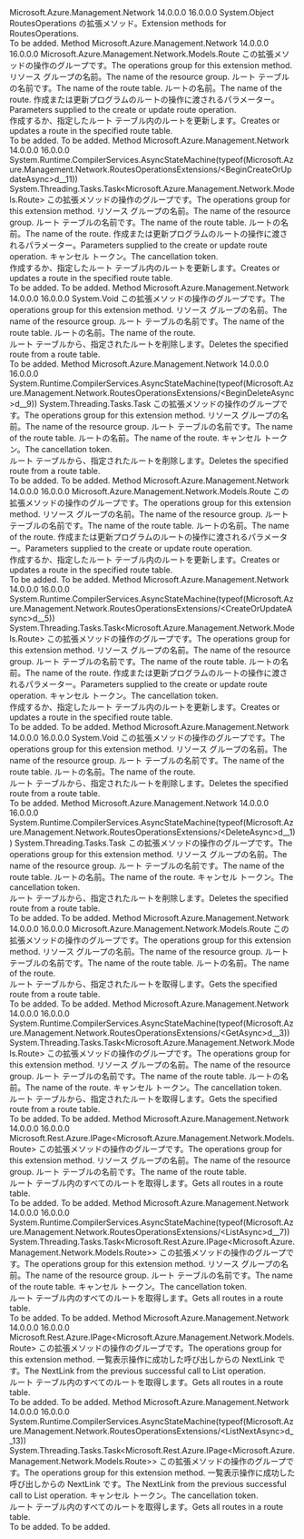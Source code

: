 <Type Name="RoutesOperationsExtensions" FullName="Microsoft.Azure.Management.Network.RoutesOperationsExtensions">
  <TypeSignature Language="C#" Value="public static class RoutesOperationsExtensions" />
  <TypeSignature Language="ILAsm" Value=".class public auto ansi abstract sealed beforefieldinit RoutesOperationsExtensions extends System.Object" />
  <TypeSignature Language="DocId" Value="T:Microsoft.Azure.Management.Network.RoutesOperationsExtensions" />
  <TypeSignature Language="VB.NET" Value="Public Module RoutesOperationsExtensions" />
  <TypeSignature Language="F#" Value="type RoutesOperationsExtensions = class" />
  <AssemblyInfo>
    <AssemblyName>Microsoft.Azure.Management.Network</AssemblyName>
    <AssemblyVersion>14.0.0.0</AssemblyVersion>
    <AssemblyVersion>16.0.0.0</AssemblyVersion>
  </AssemblyInfo>
  <Base>
    <BaseTypeName>System.Object</BaseTypeName>
  </Base>
  <Interfaces />
  <Docs>
    <summary>
            <span data-ttu-id="e81eb-101">RoutesOperations の拡張メソッド。</span><span class="sxs-lookup"><span data-stu-id="e81eb-101">Extension methods for RoutesOperations.</span></span>
            </summary>
    <remarks>To be added.</remarks>
  </Docs>
  <Members>
    <Member MemberName="BeginCreateOrUpdate">
      <MemberSignature Language="C#" Value="public static Microsoft.Azure.Management.Network.Models.Route BeginCreateOrUpdate (this Microsoft.Azure.Management.Network.IRoutesOperations operations, string resourceGroupName, string routeTableName, string routeName, Microsoft.Azure.Management.Network.Models.Route routeParameters);" />
      <MemberSignature Language="ILAsm" Value=".method public static hidebysig class Microsoft.Azure.Management.Network.Models.Route BeginCreateOrUpdate(class Microsoft.Azure.Management.Network.IRoutesOperations operations, string resourceGroupName, string routeTableName, string routeName, class Microsoft.Azure.Management.Network.Models.Route routeParameters) cil managed" />
      <MemberSignature Language="DocId" Value="M:Microsoft.Azure.Management.Network.RoutesOperationsExtensions.BeginCreateOrUpdate(Microsoft.Azure.Management.Network.IRoutesOperations,System.String,System.String,System.String,Microsoft.Azure.Management.Network.Models.Route)" />
      <MemberSignature Language="VB.NET" Value="&lt;Extension()&gt;&#xA;Public Function BeginCreateOrUpdate (operations As IRoutesOperations, resourceGroupName As String, routeTableName As String, routeName As String, routeParameters As Route) As Route" />
      <MemberSignature Language="F#" Value="static member BeginCreateOrUpdate : Microsoft.Azure.Management.Network.IRoutesOperations * string * string * string * Microsoft.Azure.Management.Network.Models.Route -&gt; Microsoft.Azure.Management.Network.Models.Route" Usage="Microsoft.Azure.Management.Network.RoutesOperationsExtensions.BeginCreateOrUpdate (operations, resourceGroupName, routeTableName, routeName, routeParameters)" />
      <MemberType>Method</MemberType>
      <AssemblyInfo>
        <AssemblyName>Microsoft.Azure.Management.Network</AssemblyName>
        <AssemblyVersion>14.0.0.0</AssemblyVersion>
        <AssemblyVersion>16.0.0.0</AssemblyVersion>
      </AssemblyInfo>
      <ReturnValue>
        <ReturnType>Microsoft.Azure.Management.Network.Models.Route</ReturnType>
      </ReturnValue>
      <Parameters>
        <Parameter Name="operations" Type="Microsoft.Azure.Management.Network.IRoutesOperations" RefType="this" />
        <Parameter Name="resourceGroupName" Type="System.String" />
        <Parameter Name="routeTableName" Type="System.String" />
        <Parameter Name="routeName" Type="System.String" />
        <Parameter Name="routeParameters" Type="Microsoft.Azure.Management.Network.Models.Route" />
      </Parameters>
      <Docs>
        <param name="operations">
            <span data-ttu-id="e81eb-102">この拡張メソッドの操作のグループです。</span><span class="sxs-lookup"><span data-stu-id="e81eb-102">The operations group for this extension method.</span></span>
            </param>
        <param name="resourceGroupName">
            <span data-ttu-id="e81eb-103">リソース グループの名前。</span><span class="sxs-lookup"><span data-stu-id="e81eb-103">The name of the resource group.</span></span>
            </param>
        <param name="routeTableName">
            <span data-ttu-id="e81eb-104">ルート テーブルの名前です。</span><span class="sxs-lookup"><span data-stu-id="e81eb-104">The name of the route table.</span></span>
            </param>
        <param name="routeName">
            <span data-ttu-id="e81eb-105">ルートの名前。</span><span class="sxs-lookup"><span data-stu-id="e81eb-105">The name of the route.</span></span>
            </param>
        <param name="routeParameters">
            <span data-ttu-id="e81eb-106">作成または更新プログラムのルートの操作に渡されるパラメーター。</span><span class="sxs-lookup"><span data-stu-id="e81eb-106">Parameters supplied to the create or update route operation.</span></span>
            </param>
        <summary>
            <span data-ttu-id="e81eb-107">作成するか、指定したルート テーブル内のルートを更新します。</span><span class="sxs-lookup"><span data-stu-id="e81eb-107">Creates or updates a route in the specified route table.</span></span>
            </summary>
        <returns>To be added.</returns>
        <remarks>To be added.</remarks>
      </Docs>
    </Member>
    <Member MemberName="BeginCreateOrUpdateAsync">
      <MemberSignature Language="C#" Value="public static System.Threading.Tasks.Task&lt;Microsoft.Azure.Management.Network.Models.Route&gt; BeginCreateOrUpdateAsync (this Microsoft.Azure.Management.Network.IRoutesOperations operations, string resourceGroupName, string routeTableName, string routeName, Microsoft.Azure.Management.Network.Models.Route routeParameters, System.Threading.CancellationToken cancellationToken = null);" />
      <MemberSignature Language="ILAsm" Value=".method public static hidebysig class System.Threading.Tasks.Task`1&lt;class Microsoft.Azure.Management.Network.Models.Route&gt; BeginCreateOrUpdateAsync(class Microsoft.Azure.Management.Network.IRoutesOperations operations, string resourceGroupName, string routeTableName, string routeName, class Microsoft.Azure.Management.Network.Models.Route routeParameters, valuetype System.Threading.CancellationToken cancellationToken) cil managed" />
      <MemberSignature Language="DocId" Value="M:Microsoft.Azure.Management.Network.RoutesOperationsExtensions.BeginCreateOrUpdateAsync(Microsoft.Azure.Management.Network.IRoutesOperations,System.String,System.String,System.String,Microsoft.Azure.Management.Network.Models.Route,System.Threading.CancellationToken)" />
      <MemberSignature Language="F#" Value="static member BeginCreateOrUpdateAsync : Microsoft.Azure.Management.Network.IRoutesOperations * string * string * string * Microsoft.Azure.Management.Network.Models.Route * System.Threading.CancellationToken -&gt; System.Threading.Tasks.Task&lt;Microsoft.Azure.Management.Network.Models.Route&gt;" Usage="Microsoft.Azure.Management.Network.RoutesOperationsExtensions.BeginCreateOrUpdateAsync (operations, resourceGroupName, routeTableName, routeName, routeParameters, cancellationToken)" />
      <MemberType>Method</MemberType>
      <AssemblyInfo>
        <AssemblyName>Microsoft.Azure.Management.Network</AssemblyName>
        <AssemblyVersion>14.0.0.0</AssemblyVersion>
        <AssemblyVersion>16.0.0.0</AssemblyVersion>
      </AssemblyInfo>
      <Attributes>
        <Attribute>
          <AttributeName>System.Runtime.CompilerServices.AsyncStateMachine(typeof(Microsoft.Azure.Management.Network.RoutesOperationsExtensions/&lt;BeginCreateOrUpdateAsync&gt;d__11))</AttributeName>
        </Attribute>
      </Attributes>
      <ReturnValue>
        <ReturnType>System.Threading.Tasks.Task&lt;Microsoft.Azure.Management.Network.Models.Route&gt;</ReturnType>
      </ReturnValue>
      <Parameters>
        <Parameter Name="operations" Type="Microsoft.Azure.Management.Network.IRoutesOperations" RefType="this" />
        <Parameter Name="resourceGroupName" Type="System.String" />
        <Parameter Name="routeTableName" Type="System.String" />
        <Parameter Name="routeName" Type="System.String" />
        <Parameter Name="routeParameters" Type="Microsoft.Azure.Management.Network.Models.Route" />
        <Parameter Name="cancellationToken" Type="System.Threading.CancellationToken" />
      </Parameters>
      <Docs>
        <param name="operations">
            <span data-ttu-id="e81eb-108">この拡張メソッドの操作のグループです。</span><span class="sxs-lookup"><span data-stu-id="e81eb-108">The operations group for this extension method.</span></span>
            </param>
        <param name="resourceGroupName">
            <span data-ttu-id="e81eb-109">リソース グループの名前。</span><span class="sxs-lookup"><span data-stu-id="e81eb-109">The name of the resource group.</span></span>
            </param>
        <param name="routeTableName">
            <span data-ttu-id="e81eb-110">ルート テーブルの名前です。</span><span class="sxs-lookup"><span data-stu-id="e81eb-110">The name of the route table.</span></span>
            </param>
        <param name="routeName">
            <span data-ttu-id="e81eb-111">ルートの名前。</span><span class="sxs-lookup"><span data-stu-id="e81eb-111">The name of the route.</span></span>
            </param>
        <param name="routeParameters">
            <span data-ttu-id="e81eb-112">作成または更新プログラムのルートの操作に渡されるパラメーター。</span><span class="sxs-lookup"><span data-stu-id="e81eb-112">Parameters supplied to the create or update route operation.</span></span>
            </param>
        <param name="cancellationToken">
            <span data-ttu-id="e81eb-113">キャンセル トークン。</span><span class="sxs-lookup"><span data-stu-id="e81eb-113">The cancellation token.</span></span>
            </param>
        <summary>
            <span data-ttu-id="e81eb-114">作成するか、指定したルート テーブル内のルートを更新します。</span><span class="sxs-lookup"><span data-stu-id="e81eb-114">Creates or updates a route in the specified route table.</span></span>
            </summary>
        <returns>To be added.</returns>
        <remarks>To be added.</remarks>
      </Docs>
    </Member>
    <Member MemberName="BeginDelete">
      <MemberSignature Language="C#" Value="public static void BeginDelete (this Microsoft.Azure.Management.Network.IRoutesOperations operations, string resourceGroupName, string routeTableName, string routeName);" />
      <MemberSignature Language="ILAsm" Value=".method public static hidebysig void BeginDelete(class Microsoft.Azure.Management.Network.IRoutesOperations operations, string resourceGroupName, string routeTableName, string routeName) cil managed" />
      <MemberSignature Language="DocId" Value="M:Microsoft.Azure.Management.Network.RoutesOperationsExtensions.BeginDelete(Microsoft.Azure.Management.Network.IRoutesOperations,System.String,System.String,System.String)" />
      <MemberSignature Language="VB.NET" Value="&lt;Extension()&gt;&#xA;Public Sub BeginDelete (operations As IRoutesOperations, resourceGroupName As String, routeTableName As String, routeName As String)" />
      <MemberSignature Language="F#" Value="static member BeginDelete : Microsoft.Azure.Management.Network.IRoutesOperations * string * string * string -&gt; unit" Usage="Microsoft.Azure.Management.Network.RoutesOperationsExtensions.BeginDelete (operations, resourceGroupName, routeTableName, routeName)" />
      <MemberType>Method</MemberType>
      <AssemblyInfo>
        <AssemblyName>Microsoft.Azure.Management.Network</AssemblyName>
        <AssemblyVersion>14.0.0.0</AssemblyVersion>
        <AssemblyVersion>16.0.0.0</AssemblyVersion>
      </AssemblyInfo>
      <ReturnValue>
        <ReturnType>System.Void</ReturnType>
      </ReturnValue>
      <Parameters>
        <Parameter Name="operations" Type="Microsoft.Azure.Management.Network.IRoutesOperations" RefType="this" />
        <Parameter Name="resourceGroupName" Type="System.String" />
        <Parameter Name="routeTableName" Type="System.String" />
        <Parameter Name="routeName" Type="System.String" />
      </Parameters>
      <Docs>
        <param name="operations">
            <span data-ttu-id="e81eb-115">この拡張メソッドの操作のグループです。</span><span class="sxs-lookup"><span data-stu-id="e81eb-115">The operations group for this extension method.</span></span>
            </param>
        <param name="resourceGroupName">
            <span data-ttu-id="e81eb-116">リソース グループの名前。</span><span class="sxs-lookup"><span data-stu-id="e81eb-116">The name of the resource group.</span></span>
            </param>
        <param name="routeTableName">
            <span data-ttu-id="e81eb-117">ルート テーブルの名前です。</span><span class="sxs-lookup"><span data-stu-id="e81eb-117">The name of the route table.</span></span>
            </param>
        <param name="routeName">
            <span data-ttu-id="e81eb-118">ルートの名前。</span><span class="sxs-lookup"><span data-stu-id="e81eb-118">The name of the route.</span></span>
            </param>
        <summary>
            <span data-ttu-id="e81eb-119">ルート テーブルから、指定されたルートを削除します。</span><span class="sxs-lookup"><span data-stu-id="e81eb-119">Deletes the specified route from a route table.</span></span>
            </summary>
        <remarks>To be added.</remarks>
      </Docs>
    </Member>
    <Member MemberName="BeginDeleteAsync">
      <MemberSignature Language="C#" Value="public static System.Threading.Tasks.Task BeginDeleteAsync (this Microsoft.Azure.Management.Network.IRoutesOperations operations, string resourceGroupName, string routeTableName, string routeName, System.Threading.CancellationToken cancellationToken = null);" />
      <MemberSignature Language="ILAsm" Value=".method public static hidebysig class System.Threading.Tasks.Task BeginDeleteAsync(class Microsoft.Azure.Management.Network.IRoutesOperations operations, string resourceGroupName, string routeTableName, string routeName, valuetype System.Threading.CancellationToken cancellationToken) cil managed" />
      <MemberSignature Language="DocId" Value="M:Microsoft.Azure.Management.Network.RoutesOperationsExtensions.BeginDeleteAsync(Microsoft.Azure.Management.Network.IRoutesOperations,System.String,System.String,System.String,System.Threading.CancellationToken)" />
      <MemberSignature Language="F#" Value="static member BeginDeleteAsync : Microsoft.Azure.Management.Network.IRoutesOperations * string * string * string * System.Threading.CancellationToken -&gt; System.Threading.Tasks.Task" Usage="Microsoft.Azure.Management.Network.RoutesOperationsExtensions.BeginDeleteAsync (operations, resourceGroupName, routeTableName, routeName, cancellationToken)" />
      <MemberType>Method</MemberType>
      <AssemblyInfo>
        <AssemblyName>Microsoft.Azure.Management.Network</AssemblyName>
        <AssemblyVersion>14.0.0.0</AssemblyVersion>
        <AssemblyVersion>16.0.0.0</AssemblyVersion>
      </AssemblyInfo>
      <Attributes>
        <Attribute>
          <AttributeName>System.Runtime.CompilerServices.AsyncStateMachine(typeof(Microsoft.Azure.Management.Network.RoutesOperationsExtensions/&lt;BeginDeleteAsync&gt;d__9))</AttributeName>
        </Attribute>
      </Attributes>
      <ReturnValue>
        <ReturnType>System.Threading.Tasks.Task</ReturnType>
      </ReturnValue>
      <Parameters>
        <Parameter Name="operations" Type="Microsoft.Azure.Management.Network.IRoutesOperations" RefType="this" />
        <Parameter Name="resourceGroupName" Type="System.String" />
        <Parameter Name="routeTableName" Type="System.String" />
        <Parameter Name="routeName" Type="System.String" />
        <Parameter Name="cancellationToken" Type="System.Threading.CancellationToken" />
      </Parameters>
      <Docs>
        <param name="operations">
            <span data-ttu-id="e81eb-120">この拡張メソッドの操作のグループです。</span><span class="sxs-lookup"><span data-stu-id="e81eb-120">The operations group for this extension method.</span></span>
            </param>
        <param name="resourceGroupName">
            <span data-ttu-id="e81eb-121">リソース グループの名前。</span><span class="sxs-lookup"><span data-stu-id="e81eb-121">The name of the resource group.</span></span>
            </param>
        <param name="routeTableName">
            <span data-ttu-id="e81eb-122">ルート テーブルの名前です。</span><span class="sxs-lookup"><span data-stu-id="e81eb-122">The name of the route table.</span></span>
            </param>
        <param name="routeName">
            <span data-ttu-id="e81eb-123">ルートの名前。</span><span class="sxs-lookup"><span data-stu-id="e81eb-123">The name of the route.</span></span>
            </param>
        <param name="cancellationToken">
            <span data-ttu-id="e81eb-124">キャンセル トークン。</span><span class="sxs-lookup"><span data-stu-id="e81eb-124">The cancellation token.</span></span>
            </param>
        <summary>
            <span data-ttu-id="e81eb-125">ルート テーブルから、指定されたルートを削除します。</span><span class="sxs-lookup"><span data-stu-id="e81eb-125">Deletes the specified route from a route table.</span></span>
            </summary>
        <returns>To be added.</returns>
        <remarks>To be added.</remarks>
      </Docs>
    </Member>
    <Member MemberName="CreateOrUpdate">
      <MemberSignature Language="C#" Value="public static Microsoft.Azure.Management.Network.Models.Route CreateOrUpdate (this Microsoft.Azure.Management.Network.IRoutesOperations operations, string resourceGroupName, string routeTableName, string routeName, Microsoft.Azure.Management.Network.Models.Route routeParameters);" />
      <MemberSignature Language="ILAsm" Value=".method public static hidebysig class Microsoft.Azure.Management.Network.Models.Route CreateOrUpdate(class Microsoft.Azure.Management.Network.IRoutesOperations operations, string resourceGroupName, string routeTableName, string routeName, class Microsoft.Azure.Management.Network.Models.Route routeParameters) cil managed" />
      <MemberSignature Language="DocId" Value="M:Microsoft.Azure.Management.Network.RoutesOperationsExtensions.CreateOrUpdate(Microsoft.Azure.Management.Network.IRoutesOperations,System.String,System.String,System.String,Microsoft.Azure.Management.Network.Models.Route)" />
      <MemberSignature Language="VB.NET" Value="&lt;Extension()&gt;&#xA;Public Function CreateOrUpdate (operations As IRoutesOperations, resourceGroupName As String, routeTableName As String, routeName As String, routeParameters As Route) As Route" />
      <MemberSignature Language="F#" Value="static member CreateOrUpdate : Microsoft.Azure.Management.Network.IRoutesOperations * string * string * string * Microsoft.Azure.Management.Network.Models.Route -&gt; Microsoft.Azure.Management.Network.Models.Route" Usage="Microsoft.Azure.Management.Network.RoutesOperationsExtensions.CreateOrUpdate (operations, resourceGroupName, routeTableName, routeName, routeParameters)" />
      <MemberType>Method</MemberType>
      <AssemblyInfo>
        <AssemblyName>Microsoft.Azure.Management.Network</AssemblyName>
        <AssemblyVersion>14.0.0.0</AssemblyVersion>
        <AssemblyVersion>16.0.0.0</AssemblyVersion>
      </AssemblyInfo>
      <ReturnValue>
        <ReturnType>Microsoft.Azure.Management.Network.Models.Route</ReturnType>
      </ReturnValue>
      <Parameters>
        <Parameter Name="operations" Type="Microsoft.Azure.Management.Network.IRoutesOperations" RefType="this" />
        <Parameter Name="resourceGroupName" Type="System.String" />
        <Parameter Name="routeTableName" Type="System.String" />
        <Parameter Name="routeName" Type="System.String" />
        <Parameter Name="routeParameters" Type="Microsoft.Azure.Management.Network.Models.Route" />
      </Parameters>
      <Docs>
        <param name="operations">
            <span data-ttu-id="e81eb-126">この拡張メソッドの操作のグループです。</span><span class="sxs-lookup"><span data-stu-id="e81eb-126">The operations group for this extension method.</span></span>
            </param>
        <param name="resourceGroupName">
            <span data-ttu-id="e81eb-127">リソース グループの名前。</span><span class="sxs-lookup"><span data-stu-id="e81eb-127">The name of the resource group.</span></span>
            </param>
        <param name="routeTableName">
            <span data-ttu-id="e81eb-128">ルート テーブルの名前です。</span><span class="sxs-lookup"><span data-stu-id="e81eb-128">The name of the route table.</span></span>
            </param>
        <param name="routeName">
            <span data-ttu-id="e81eb-129">ルートの名前。</span><span class="sxs-lookup"><span data-stu-id="e81eb-129">The name of the route.</span></span>
            </param>
        <param name="routeParameters">
            <span data-ttu-id="e81eb-130">作成または更新プログラムのルートの操作に渡されるパラメーター。</span><span class="sxs-lookup"><span data-stu-id="e81eb-130">Parameters supplied to the create or update route operation.</span></span>
            </param>
        <summary>
            <span data-ttu-id="e81eb-131">作成するか、指定したルート テーブル内のルートを更新します。</span><span class="sxs-lookup"><span data-stu-id="e81eb-131">Creates or updates a route in the specified route table.</span></span>
            </summary>
        <returns>To be added.</returns>
        <remarks>To be added.</remarks>
      </Docs>
    </Member>
    <Member MemberName="CreateOrUpdateAsync">
      <MemberSignature Language="C#" Value="public static System.Threading.Tasks.Task&lt;Microsoft.Azure.Management.Network.Models.Route&gt; CreateOrUpdateAsync (this Microsoft.Azure.Management.Network.IRoutesOperations operations, string resourceGroupName, string routeTableName, string routeName, Microsoft.Azure.Management.Network.Models.Route routeParameters, System.Threading.CancellationToken cancellationToken = null);" />
      <MemberSignature Language="ILAsm" Value=".method public static hidebysig class System.Threading.Tasks.Task`1&lt;class Microsoft.Azure.Management.Network.Models.Route&gt; CreateOrUpdateAsync(class Microsoft.Azure.Management.Network.IRoutesOperations operations, string resourceGroupName, string routeTableName, string routeName, class Microsoft.Azure.Management.Network.Models.Route routeParameters, valuetype System.Threading.CancellationToken cancellationToken) cil managed" />
      <MemberSignature Language="DocId" Value="M:Microsoft.Azure.Management.Network.RoutesOperationsExtensions.CreateOrUpdateAsync(Microsoft.Azure.Management.Network.IRoutesOperations,System.String,System.String,System.String,Microsoft.Azure.Management.Network.Models.Route,System.Threading.CancellationToken)" />
      <MemberSignature Language="F#" Value="static member CreateOrUpdateAsync : Microsoft.Azure.Management.Network.IRoutesOperations * string * string * string * Microsoft.Azure.Management.Network.Models.Route * System.Threading.CancellationToken -&gt; System.Threading.Tasks.Task&lt;Microsoft.Azure.Management.Network.Models.Route&gt;" Usage="Microsoft.Azure.Management.Network.RoutesOperationsExtensions.CreateOrUpdateAsync (operations, resourceGroupName, routeTableName, routeName, routeParameters, cancellationToken)" />
      <MemberType>Method</MemberType>
      <AssemblyInfo>
        <AssemblyName>Microsoft.Azure.Management.Network</AssemblyName>
        <AssemblyVersion>14.0.0.0</AssemblyVersion>
        <AssemblyVersion>16.0.0.0</AssemblyVersion>
      </AssemblyInfo>
      <Attributes>
        <Attribute>
          <AttributeName>System.Runtime.CompilerServices.AsyncStateMachine(typeof(Microsoft.Azure.Management.Network.RoutesOperationsExtensions/&lt;CreateOrUpdateAsync&gt;d__5))</AttributeName>
        </Attribute>
      </Attributes>
      <ReturnValue>
        <ReturnType>System.Threading.Tasks.Task&lt;Microsoft.Azure.Management.Network.Models.Route&gt;</ReturnType>
      </ReturnValue>
      <Parameters>
        <Parameter Name="operations" Type="Microsoft.Azure.Management.Network.IRoutesOperations" RefType="this" />
        <Parameter Name="resourceGroupName" Type="System.String" />
        <Parameter Name="routeTableName" Type="System.String" />
        <Parameter Name="routeName" Type="System.String" />
        <Parameter Name="routeParameters" Type="Microsoft.Azure.Management.Network.Models.Route" />
        <Parameter Name="cancellationToken" Type="System.Threading.CancellationToken" />
      </Parameters>
      <Docs>
        <param name="operations">
            <span data-ttu-id="e81eb-132">この拡張メソッドの操作のグループです。</span><span class="sxs-lookup"><span data-stu-id="e81eb-132">The operations group for this extension method.</span></span>
            </param>
        <param name="resourceGroupName">
            <span data-ttu-id="e81eb-133">リソース グループの名前。</span><span class="sxs-lookup"><span data-stu-id="e81eb-133">The name of the resource group.</span></span>
            </param>
        <param name="routeTableName">
            <span data-ttu-id="e81eb-134">ルート テーブルの名前です。</span><span class="sxs-lookup"><span data-stu-id="e81eb-134">The name of the route table.</span></span>
            </param>
        <param name="routeName">
            <span data-ttu-id="e81eb-135">ルートの名前。</span><span class="sxs-lookup"><span data-stu-id="e81eb-135">The name of the route.</span></span>
            </param>
        <param name="routeParameters">
            <span data-ttu-id="e81eb-136">作成または更新プログラムのルートの操作に渡されるパラメーター。</span><span class="sxs-lookup"><span data-stu-id="e81eb-136">Parameters supplied to the create or update route operation.</span></span>
            </param>
        <param name="cancellationToken">
            <span data-ttu-id="e81eb-137">キャンセル トークン。</span><span class="sxs-lookup"><span data-stu-id="e81eb-137">The cancellation token.</span></span>
            </param>
        <summary>
            <span data-ttu-id="e81eb-138">作成するか、指定したルート テーブル内のルートを更新します。</span><span class="sxs-lookup"><span data-stu-id="e81eb-138">Creates or updates a route in the specified route table.</span></span>
            </summary>
        <returns>To be added.</returns>
        <remarks>To be added.</remarks>
      </Docs>
    </Member>
    <Member MemberName="Delete">
      <MemberSignature Language="C#" Value="public static void Delete (this Microsoft.Azure.Management.Network.IRoutesOperations operations, string resourceGroupName, string routeTableName, string routeName);" />
      <MemberSignature Language="ILAsm" Value=".method public static hidebysig void Delete(class Microsoft.Azure.Management.Network.IRoutesOperations operations, string resourceGroupName, string routeTableName, string routeName) cil managed" />
      <MemberSignature Language="DocId" Value="M:Microsoft.Azure.Management.Network.RoutesOperationsExtensions.Delete(Microsoft.Azure.Management.Network.IRoutesOperations,System.String,System.String,System.String)" />
      <MemberSignature Language="VB.NET" Value="&lt;Extension()&gt;&#xA;Public Sub Delete (operations As IRoutesOperations, resourceGroupName As String, routeTableName As String, routeName As String)" />
      <MemberSignature Language="F#" Value="static member Delete : Microsoft.Azure.Management.Network.IRoutesOperations * string * string * string -&gt; unit" Usage="Microsoft.Azure.Management.Network.RoutesOperationsExtensions.Delete (operations, resourceGroupName, routeTableName, routeName)" />
      <MemberType>Method</MemberType>
      <AssemblyInfo>
        <AssemblyName>Microsoft.Azure.Management.Network</AssemblyName>
        <AssemblyVersion>14.0.0.0</AssemblyVersion>
        <AssemblyVersion>16.0.0.0</AssemblyVersion>
      </AssemblyInfo>
      <ReturnValue>
        <ReturnType>System.Void</ReturnType>
      </ReturnValue>
      <Parameters>
        <Parameter Name="operations" Type="Microsoft.Azure.Management.Network.IRoutesOperations" RefType="this" />
        <Parameter Name="resourceGroupName" Type="System.String" />
        <Parameter Name="routeTableName" Type="System.String" />
        <Parameter Name="routeName" Type="System.String" />
      </Parameters>
      <Docs>
        <param name="operations">
            <span data-ttu-id="e81eb-139">この拡張メソッドの操作のグループです。</span><span class="sxs-lookup"><span data-stu-id="e81eb-139">The operations group for this extension method.</span></span>
            </param>
        <param name="resourceGroupName">
            <span data-ttu-id="e81eb-140">リソース グループの名前。</span><span class="sxs-lookup"><span data-stu-id="e81eb-140">The name of the resource group.</span></span>
            </param>
        <param name="routeTableName">
            <span data-ttu-id="e81eb-141">ルート テーブルの名前です。</span><span class="sxs-lookup"><span data-stu-id="e81eb-141">The name of the route table.</span></span>
            </param>
        <param name="routeName">
            <span data-ttu-id="e81eb-142">ルートの名前。</span><span class="sxs-lookup"><span data-stu-id="e81eb-142">The name of the route.</span></span>
            </param>
        <summary>
            <span data-ttu-id="e81eb-143">ルート テーブルから、指定されたルートを削除します。</span><span class="sxs-lookup"><span data-stu-id="e81eb-143">Deletes the specified route from a route table.</span></span>
            </summary>
        <remarks>To be added.</remarks>
      </Docs>
    </Member>
    <Member MemberName="DeleteAsync">
      <MemberSignature Language="C#" Value="public static System.Threading.Tasks.Task DeleteAsync (this Microsoft.Azure.Management.Network.IRoutesOperations operations, string resourceGroupName, string routeTableName, string routeName, System.Threading.CancellationToken cancellationToken = null);" />
      <MemberSignature Language="ILAsm" Value=".method public static hidebysig class System.Threading.Tasks.Task DeleteAsync(class Microsoft.Azure.Management.Network.IRoutesOperations operations, string resourceGroupName, string routeTableName, string routeName, valuetype System.Threading.CancellationToken cancellationToken) cil managed" />
      <MemberSignature Language="DocId" Value="M:Microsoft.Azure.Management.Network.RoutesOperationsExtensions.DeleteAsync(Microsoft.Azure.Management.Network.IRoutesOperations,System.String,System.String,System.String,System.Threading.CancellationToken)" />
      <MemberSignature Language="F#" Value="static member DeleteAsync : Microsoft.Azure.Management.Network.IRoutesOperations * string * string * string * System.Threading.CancellationToken -&gt; System.Threading.Tasks.Task" Usage="Microsoft.Azure.Management.Network.RoutesOperationsExtensions.DeleteAsync (operations, resourceGroupName, routeTableName, routeName, cancellationToken)" />
      <MemberType>Method</MemberType>
      <AssemblyInfo>
        <AssemblyName>Microsoft.Azure.Management.Network</AssemblyName>
        <AssemblyVersion>14.0.0.0</AssemblyVersion>
        <AssemblyVersion>16.0.0.0</AssemblyVersion>
      </AssemblyInfo>
      <Attributes>
        <Attribute>
          <AttributeName>System.Runtime.CompilerServices.AsyncStateMachine(typeof(Microsoft.Azure.Management.Network.RoutesOperationsExtensions/&lt;DeleteAsync&gt;d__1))</AttributeName>
        </Attribute>
      </Attributes>
      <ReturnValue>
        <ReturnType>System.Threading.Tasks.Task</ReturnType>
      </ReturnValue>
      <Parameters>
        <Parameter Name="operations" Type="Microsoft.Azure.Management.Network.IRoutesOperations" RefType="this" />
        <Parameter Name="resourceGroupName" Type="System.String" />
        <Parameter Name="routeTableName" Type="System.String" />
        <Parameter Name="routeName" Type="System.String" />
        <Parameter Name="cancellationToken" Type="System.Threading.CancellationToken" />
      </Parameters>
      <Docs>
        <param name="operations">
            <span data-ttu-id="e81eb-144">この拡張メソッドの操作のグループです。</span><span class="sxs-lookup"><span data-stu-id="e81eb-144">The operations group for this extension method.</span></span>
            </param>
        <param name="resourceGroupName">
            <span data-ttu-id="e81eb-145">リソース グループの名前。</span><span class="sxs-lookup"><span data-stu-id="e81eb-145">The name of the resource group.</span></span>
            </param>
        <param name="routeTableName">
            <span data-ttu-id="e81eb-146">ルート テーブルの名前です。</span><span class="sxs-lookup"><span data-stu-id="e81eb-146">The name of the route table.</span></span>
            </param>
        <param name="routeName">
            <span data-ttu-id="e81eb-147">ルートの名前。</span><span class="sxs-lookup"><span data-stu-id="e81eb-147">The name of the route.</span></span>
            </param>
        <param name="cancellationToken">
            <span data-ttu-id="e81eb-148">キャンセル トークン。</span><span class="sxs-lookup"><span data-stu-id="e81eb-148">The cancellation token.</span></span>
            </param>
        <summary>
            <span data-ttu-id="e81eb-149">ルート テーブルから、指定されたルートを削除します。</span><span class="sxs-lookup"><span data-stu-id="e81eb-149">Deletes the specified route from a route table.</span></span>
            </summary>
        <returns>To be added.</returns>
        <remarks>To be added.</remarks>
      </Docs>
    </Member>
    <Member MemberName="Get">
      <MemberSignature Language="C#" Value="public static Microsoft.Azure.Management.Network.Models.Route Get (this Microsoft.Azure.Management.Network.IRoutesOperations operations, string resourceGroupName, string routeTableName, string routeName);" />
      <MemberSignature Language="ILAsm" Value=".method public static hidebysig class Microsoft.Azure.Management.Network.Models.Route Get(class Microsoft.Azure.Management.Network.IRoutesOperations operations, string resourceGroupName, string routeTableName, string routeName) cil managed" />
      <MemberSignature Language="DocId" Value="M:Microsoft.Azure.Management.Network.RoutesOperationsExtensions.Get(Microsoft.Azure.Management.Network.IRoutesOperations,System.String,System.String,System.String)" />
      <MemberSignature Language="VB.NET" Value="&lt;Extension()&gt;&#xA;Public Function Get (operations As IRoutesOperations, resourceGroupName As String, routeTableName As String, routeName As String) As Route" />
      <MemberSignature Language="F#" Value="static member Get : Microsoft.Azure.Management.Network.IRoutesOperations * string * string * string -&gt; Microsoft.Azure.Management.Network.Models.Route" Usage="Microsoft.Azure.Management.Network.RoutesOperationsExtensions.Get (operations, resourceGroupName, routeTableName, routeName)" />
      <MemberType>Method</MemberType>
      <AssemblyInfo>
        <AssemblyName>Microsoft.Azure.Management.Network</AssemblyName>
        <AssemblyVersion>14.0.0.0</AssemblyVersion>
        <AssemblyVersion>16.0.0.0</AssemblyVersion>
      </AssemblyInfo>
      <ReturnValue>
        <ReturnType>Microsoft.Azure.Management.Network.Models.Route</ReturnType>
      </ReturnValue>
      <Parameters>
        <Parameter Name="operations" Type="Microsoft.Azure.Management.Network.IRoutesOperations" RefType="this" />
        <Parameter Name="resourceGroupName" Type="System.String" />
        <Parameter Name="routeTableName" Type="System.String" />
        <Parameter Name="routeName" Type="System.String" />
      </Parameters>
      <Docs>
        <param name="operations">
            <span data-ttu-id="e81eb-150">この拡張メソッドの操作のグループです。</span><span class="sxs-lookup"><span data-stu-id="e81eb-150">The operations group for this extension method.</span></span>
            </param>
        <param name="resourceGroupName">
            <span data-ttu-id="e81eb-151">リソース グループの名前。</span><span class="sxs-lookup"><span data-stu-id="e81eb-151">The name of the resource group.</span></span>
            </param>
        <param name="routeTableName">
            <span data-ttu-id="e81eb-152">ルート テーブルの名前です。</span><span class="sxs-lookup"><span data-stu-id="e81eb-152">The name of the route table.</span></span>
            </param>
        <param name="routeName">
            <span data-ttu-id="e81eb-153">ルートの名前。</span><span class="sxs-lookup"><span data-stu-id="e81eb-153">The name of the route.</span></span>
            </param>
        <summary>
            <span data-ttu-id="e81eb-154">ルート テーブルから、指定されたルートを取得します。</span><span class="sxs-lookup"><span data-stu-id="e81eb-154">Gets the specified route from a route table.</span></span>
            </summary>
        <returns>To be added.</returns>
        <remarks>To be added.</remarks>
      </Docs>
    </Member>
    <Member MemberName="GetAsync">
      <MemberSignature Language="C#" Value="public static System.Threading.Tasks.Task&lt;Microsoft.Azure.Management.Network.Models.Route&gt; GetAsync (this Microsoft.Azure.Management.Network.IRoutesOperations operations, string resourceGroupName, string routeTableName, string routeName, System.Threading.CancellationToken cancellationToken = null);" />
      <MemberSignature Language="ILAsm" Value=".method public static hidebysig class System.Threading.Tasks.Task`1&lt;class Microsoft.Azure.Management.Network.Models.Route&gt; GetAsync(class Microsoft.Azure.Management.Network.IRoutesOperations operations, string resourceGroupName, string routeTableName, string routeName, valuetype System.Threading.CancellationToken cancellationToken) cil managed" />
      <MemberSignature Language="DocId" Value="M:Microsoft.Azure.Management.Network.RoutesOperationsExtensions.GetAsync(Microsoft.Azure.Management.Network.IRoutesOperations,System.String,System.String,System.String,System.Threading.CancellationToken)" />
      <MemberSignature Language="F#" Value="static member GetAsync : Microsoft.Azure.Management.Network.IRoutesOperations * string * string * string * System.Threading.CancellationToken -&gt; System.Threading.Tasks.Task&lt;Microsoft.Azure.Management.Network.Models.Route&gt;" Usage="Microsoft.Azure.Management.Network.RoutesOperationsExtensions.GetAsync (operations, resourceGroupName, routeTableName, routeName, cancellationToken)" />
      <MemberType>Method</MemberType>
      <AssemblyInfo>
        <AssemblyName>Microsoft.Azure.Management.Network</AssemblyName>
        <AssemblyVersion>14.0.0.0</AssemblyVersion>
        <AssemblyVersion>16.0.0.0</AssemblyVersion>
      </AssemblyInfo>
      <Attributes>
        <Attribute>
          <AttributeName>System.Runtime.CompilerServices.AsyncStateMachine(typeof(Microsoft.Azure.Management.Network.RoutesOperationsExtensions/&lt;GetAsync&gt;d__3))</AttributeName>
        </Attribute>
      </Attributes>
      <ReturnValue>
        <ReturnType>System.Threading.Tasks.Task&lt;Microsoft.Azure.Management.Network.Models.Route&gt;</ReturnType>
      </ReturnValue>
      <Parameters>
        <Parameter Name="operations" Type="Microsoft.Azure.Management.Network.IRoutesOperations" RefType="this" />
        <Parameter Name="resourceGroupName" Type="System.String" />
        <Parameter Name="routeTableName" Type="System.String" />
        <Parameter Name="routeName" Type="System.String" />
        <Parameter Name="cancellationToken" Type="System.Threading.CancellationToken" />
      </Parameters>
      <Docs>
        <param name="operations">
            <span data-ttu-id="e81eb-155">この拡張メソッドの操作のグループです。</span><span class="sxs-lookup"><span data-stu-id="e81eb-155">The operations group for this extension method.</span></span>
            </param>
        <param name="resourceGroupName">
            <span data-ttu-id="e81eb-156">リソース グループの名前。</span><span class="sxs-lookup"><span data-stu-id="e81eb-156">The name of the resource group.</span></span>
            </param>
        <param name="routeTableName">
            <span data-ttu-id="e81eb-157">ルート テーブルの名前です。</span><span class="sxs-lookup"><span data-stu-id="e81eb-157">The name of the route table.</span></span>
            </param>
        <param name="routeName">
            <span data-ttu-id="e81eb-158">ルートの名前。</span><span class="sxs-lookup"><span data-stu-id="e81eb-158">The name of the route.</span></span>
            </param>
        <param name="cancellationToken">
            <span data-ttu-id="e81eb-159">キャンセル トークン。</span><span class="sxs-lookup"><span data-stu-id="e81eb-159">The cancellation token.</span></span>
            </param>
        <summary>
            <span data-ttu-id="e81eb-160">ルート テーブルから、指定されたルートを取得します。</span><span class="sxs-lookup"><span data-stu-id="e81eb-160">Gets the specified route from a route table.</span></span>
            </summary>
        <returns>To be added.</returns>
        <remarks>To be added.</remarks>
      </Docs>
    </Member>
    <Member MemberName="List">
      <MemberSignature Language="C#" Value="public static Microsoft.Rest.Azure.IPage&lt;Microsoft.Azure.Management.Network.Models.Route&gt; List (this Microsoft.Azure.Management.Network.IRoutesOperations operations, string resourceGroupName, string routeTableName);" />
      <MemberSignature Language="ILAsm" Value=".method public static hidebysig class Microsoft.Rest.Azure.IPage`1&lt;class Microsoft.Azure.Management.Network.Models.Route&gt; List(class Microsoft.Azure.Management.Network.IRoutesOperations operations, string resourceGroupName, string routeTableName) cil managed" />
      <MemberSignature Language="DocId" Value="M:Microsoft.Azure.Management.Network.RoutesOperationsExtensions.List(Microsoft.Azure.Management.Network.IRoutesOperations,System.String,System.String)" />
      <MemberSignature Language="VB.NET" Value="&lt;Extension()&gt;&#xA;Public Function List (operations As IRoutesOperations, resourceGroupName As String, routeTableName As String) As IPage(Of Route)" />
      <MemberSignature Language="F#" Value="static member List : Microsoft.Azure.Management.Network.IRoutesOperations * string * string -&gt; Microsoft.Rest.Azure.IPage&lt;Microsoft.Azure.Management.Network.Models.Route&gt;" Usage="Microsoft.Azure.Management.Network.RoutesOperationsExtensions.List (operations, resourceGroupName, routeTableName)" />
      <MemberType>Method</MemberType>
      <AssemblyInfo>
        <AssemblyName>Microsoft.Azure.Management.Network</AssemblyName>
        <AssemblyVersion>14.0.0.0</AssemblyVersion>
        <AssemblyVersion>16.0.0.0</AssemblyVersion>
      </AssemblyInfo>
      <ReturnValue>
        <ReturnType>Microsoft.Rest.Azure.IPage&lt;Microsoft.Azure.Management.Network.Models.Route&gt;</ReturnType>
      </ReturnValue>
      <Parameters>
        <Parameter Name="operations" Type="Microsoft.Azure.Management.Network.IRoutesOperations" RefType="this" />
        <Parameter Name="resourceGroupName" Type="System.String" />
        <Parameter Name="routeTableName" Type="System.String" />
      </Parameters>
      <Docs>
        <param name="operations">
            <span data-ttu-id="e81eb-161">この拡張メソッドの操作のグループです。</span><span class="sxs-lookup"><span data-stu-id="e81eb-161">The operations group for this extension method.</span></span>
            </param>
        <param name="resourceGroupName">
            <span data-ttu-id="e81eb-162">リソース グループの名前。</span><span class="sxs-lookup"><span data-stu-id="e81eb-162">The name of the resource group.</span></span>
            </param>
        <param name="routeTableName">
            <span data-ttu-id="e81eb-163">ルート テーブルの名前です。</span><span class="sxs-lookup"><span data-stu-id="e81eb-163">The name of the route table.</span></span>
            </param>
        <summary>
            <span data-ttu-id="e81eb-164">ルート テーブル内のすべてのルートを取得します。</span><span class="sxs-lookup"><span data-stu-id="e81eb-164">Gets all routes in a route table.</span></span>
            </summary>
        <returns>To be added.</returns>
        <remarks>To be added.</remarks>
      </Docs>
    </Member>
    <Member MemberName="ListAsync">
      <MemberSignature Language="C#" Value="public static System.Threading.Tasks.Task&lt;Microsoft.Rest.Azure.IPage&lt;Microsoft.Azure.Management.Network.Models.Route&gt;&gt; ListAsync (this Microsoft.Azure.Management.Network.IRoutesOperations operations, string resourceGroupName, string routeTableName, System.Threading.CancellationToken cancellationToken = null);" />
      <MemberSignature Language="ILAsm" Value=".method public static hidebysig class System.Threading.Tasks.Task`1&lt;class Microsoft.Rest.Azure.IPage`1&lt;class Microsoft.Azure.Management.Network.Models.Route&gt;&gt; ListAsync(class Microsoft.Azure.Management.Network.IRoutesOperations operations, string resourceGroupName, string routeTableName, valuetype System.Threading.CancellationToken cancellationToken) cil managed" />
      <MemberSignature Language="DocId" Value="M:Microsoft.Azure.Management.Network.RoutesOperationsExtensions.ListAsync(Microsoft.Azure.Management.Network.IRoutesOperations,System.String,System.String,System.Threading.CancellationToken)" />
      <MemberSignature Language="F#" Value="static member ListAsync : Microsoft.Azure.Management.Network.IRoutesOperations * string * string * System.Threading.CancellationToken -&gt; System.Threading.Tasks.Task&lt;Microsoft.Rest.Azure.IPage&lt;Microsoft.Azure.Management.Network.Models.Route&gt;&gt;" Usage="Microsoft.Azure.Management.Network.RoutesOperationsExtensions.ListAsync (operations, resourceGroupName, routeTableName, cancellationToken)" />
      <MemberType>Method</MemberType>
      <AssemblyInfo>
        <AssemblyName>Microsoft.Azure.Management.Network</AssemblyName>
        <AssemblyVersion>14.0.0.0</AssemblyVersion>
        <AssemblyVersion>16.0.0.0</AssemblyVersion>
      </AssemblyInfo>
      <Attributes>
        <Attribute>
          <AttributeName>System.Runtime.CompilerServices.AsyncStateMachine(typeof(Microsoft.Azure.Management.Network.RoutesOperationsExtensions/&lt;ListAsync&gt;d__7))</AttributeName>
        </Attribute>
      </Attributes>
      <ReturnValue>
        <ReturnType>System.Threading.Tasks.Task&lt;Microsoft.Rest.Azure.IPage&lt;Microsoft.Azure.Management.Network.Models.Route&gt;&gt;</ReturnType>
      </ReturnValue>
      <Parameters>
        <Parameter Name="operations" Type="Microsoft.Azure.Management.Network.IRoutesOperations" RefType="this" />
        <Parameter Name="resourceGroupName" Type="System.String" />
        <Parameter Name="routeTableName" Type="System.String" />
        <Parameter Name="cancellationToken" Type="System.Threading.CancellationToken" />
      </Parameters>
      <Docs>
        <param name="operations">
            <span data-ttu-id="e81eb-165">この拡張メソッドの操作のグループです。</span><span class="sxs-lookup"><span data-stu-id="e81eb-165">The operations group for this extension method.</span></span>
            </param>
        <param name="resourceGroupName">
            <span data-ttu-id="e81eb-166">リソース グループの名前。</span><span class="sxs-lookup"><span data-stu-id="e81eb-166">The name of the resource group.</span></span>
            </param>
        <param name="routeTableName">
            <span data-ttu-id="e81eb-167">ルート テーブルの名前です。</span><span class="sxs-lookup"><span data-stu-id="e81eb-167">The name of the route table.</span></span>
            </param>
        <param name="cancellationToken">
            <span data-ttu-id="e81eb-168">キャンセル トークン。</span><span class="sxs-lookup"><span data-stu-id="e81eb-168">The cancellation token.</span></span>
            </param>
        <summary>
            <span data-ttu-id="e81eb-169">ルート テーブル内のすべてのルートを取得します。</span><span class="sxs-lookup"><span data-stu-id="e81eb-169">Gets all routes in a route table.</span></span>
            </summary>
        <returns>To be added.</returns>
        <remarks>To be added.</remarks>
      </Docs>
    </Member>
    <Member MemberName="ListNext">
      <MemberSignature Language="C#" Value="public static Microsoft.Rest.Azure.IPage&lt;Microsoft.Azure.Management.Network.Models.Route&gt; ListNext (this Microsoft.Azure.Management.Network.IRoutesOperations operations, string nextPageLink);" />
      <MemberSignature Language="ILAsm" Value=".method public static hidebysig class Microsoft.Rest.Azure.IPage`1&lt;class Microsoft.Azure.Management.Network.Models.Route&gt; ListNext(class Microsoft.Azure.Management.Network.IRoutesOperations operations, string nextPageLink) cil managed" />
      <MemberSignature Language="DocId" Value="M:Microsoft.Azure.Management.Network.RoutesOperationsExtensions.ListNext(Microsoft.Azure.Management.Network.IRoutesOperations,System.String)" />
      <MemberSignature Language="VB.NET" Value="&lt;Extension()&gt;&#xA;Public Function ListNext (operations As IRoutesOperations, nextPageLink As String) As IPage(Of Route)" />
      <MemberSignature Language="F#" Value="static member ListNext : Microsoft.Azure.Management.Network.IRoutesOperations * string -&gt; Microsoft.Rest.Azure.IPage&lt;Microsoft.Azure.Management.Network.Models.Route&gt;" Usage="Microsoft.Azure.Management.Network.RoutesOperationsExtensions.ListNext (operations, nextPageLink)" />
      <MemberType>Method</MemberType>
      <AssemblyInfo>
        <AssemblyName>Microsoft.Azure.Management.Network</AssemblyName>
        <AssemblyVersion>14.0.0.0</AssemblyVersion>
        <AssemblyVersion>16.0.0.0</AssemblyVersion>
      </AssemblyInfo>
      <ReturnValue>
        <ReturnType>Microsoft.Rest.Azure.IPage&lt;Microsoft.Azure.Management.Network.Models.Route&gt;</ReturnType>
      </ReturnValue>
      <Parameters>
        <Parameter Name="operations" Type="Microsoft.Azure.Management.Network.IRoutesOperations" RefType="this" />
        <Parameter Name="nextPageLink" Type="System.String" />
      </Parameters>
      <Docs>
        <param name="operations">
            <span data-ttu-id="e81eb-170">この拡張メソッドの操作のグループです。</span><span class="sxs-lookup"><span data-stu-id="e81eb-170">The operations group for this extension method.</span></span>
            </param>
        <param name="nextPageLink">
            <span data-ttu-id="e81eb-171">一覧表示操作に成功した呼び出しからの NextLink です。</span><span class="sxs-lookup"><span data-stu-id="e81eb-171">The NextLink from the previous successful call to List operation.</span></span>
            </param>
        <summary>
            <span data-ttu-id="e81eb-172">ルート テーブル内のすべてのルートを取得します。</span><span class="sxs-lookup"><span data-stu-id="e81eb-172">Gets all routes in a route table.</span></span>
            </summary>
        <returns>To be added.</returns>
        <remarks>To be added.</remarks>
      </Docs>
    </Member>
    <Member MemberName="ListNextAsync">
      <MemberSignature Language="C#" Value="public static System.Threading.Tasks.Task&lt;Microsoft.Rest.Azure.IPage&lt;Microsoft.Azure.Management.Network.Models.Route&gt;&gt; ListNextAsync (this Microsoft.Azure.Management.Network.IRoutesOperations operations, string nextPageLink, System.Threading.CancellationToken cancellationToken = null);" />
      <MemberSignature Language="ILAsm" Value=".method public static hidebysig class System.Threading.Tasks.Task`1&lt;class Microsoft.Rest.Azure.IPage`1&lt;class Microsoft.Azure.Management.Network.Models.Route&gt;&gt; ListNextAsync(class Microsoft.Azure.Management.Network.IRoutesOperations operations, string nextPageLink, valuetype System.Threading.CancellationToken cancellationToken) cil managed" />
      <MemberSignature Language="DocId" Value="M:Microsoft.Azure.Management.Network.RoutesOperationsExtensions.ListNextAsync(Microsoft.Azure.Management.Network.IRoutesOperations,System.String,System.Threading.CancellationToken)" />
      <MemberSignature Language="F#" Value="static member ListNextAsync : Microsoft.Azure.Management.Network.IRoutesOperations * string * System.Threading.CancellationToken -&gt; System.Threading.Tasks.Task&lt;Microsoft.Rest.Azure.IPage&lt;Microsoft.Azure.Management.Network.Models.Route&gt;&gt;" Usage="Microsoft.Azure.Management.Network.RoutesOperationsExtensions.ListNextAsync (operations, nextPageLink, cancellationToken)" />
      <MemberType>Method</MemberType>
      <AssemblyInfo>
        <AssemblyName>Microsoft.Azure.Management.Network</AssemblyName>
        <AssemblyVersion>14.0.0.0</AssemblyVersion>
        <AssemblyVersion>16.0.0.0</AssemblyVersion>
      </AssemblyInfo>
      <Attributes>
        <Attribute>
          <AttributeName>System.Runtime.CompilerServices.AsyncStateMachine(typeof(Microsoft.Azure.Management.Network.RoutesOperationsExtensions/&lt;ListNextAsync&gt;d__13))</AttributeName>
        </Attribute>
      </Attributes>
      <ReturnValue>
        <ReturnType>System.Threading.Tasks.Task&lt;Microsoft.Rest.Azure.IPage&lt;Microsoft.Azure.Management.Network.Models.Route&gt;&gt;</ReturnType>
      </ReturnValue>
      <Parameters>
        <Parameter Name="operations" Type="Microsoft.Azure.Management.Network.IRoutesOperations" RefType="this" />
        <Parameter Name="nextPageLink" Type="System.String" />
        <Parameter Name="cancellationToken" Type="System.Threading.CancellationToken" />
      </Parameters>
      <Docs>
        <param name="operations">
            <span data-ttu-id="e81eb-173">この拡張メソッドの操作のグループです。</span><span class="sxs-lookup"><span data-stu-id="e81eb-173">The operations group for this extension method.</span></span>
            </param>
        <param name="nextPageLink">
            <span data-ttu-id="e81eb-174">一覧表示操作に成功した呼び出しからの NextLink です。</span><span class="sxs-lookup"><span data-stu-id="e81eb-174">The NextLink from the previous successful call to List operation.</span></span>
            </param>
        <param name="cancellationToken">
            <span data-ttu-id="e81eb-175">キャンセル トークン。</span><span class="sxs-lookup"><span data-stu-id="e81eb-175">The cancellation token.</span></span>
            </param>
        <summary>
            <span data-ttu-id="e81eb-176">ルート テーブル内のすべてのルートを取得します。</span><span class="sxs-lookup"><span data-stu-id="e81eb-176">Gets all routes in a route table.</span></span>
            </summary>
        <returns>To be added.</returns>
        <remarks>To be added.</remarks>
      </Docs>
    </Member>
  </Members>
</Type>